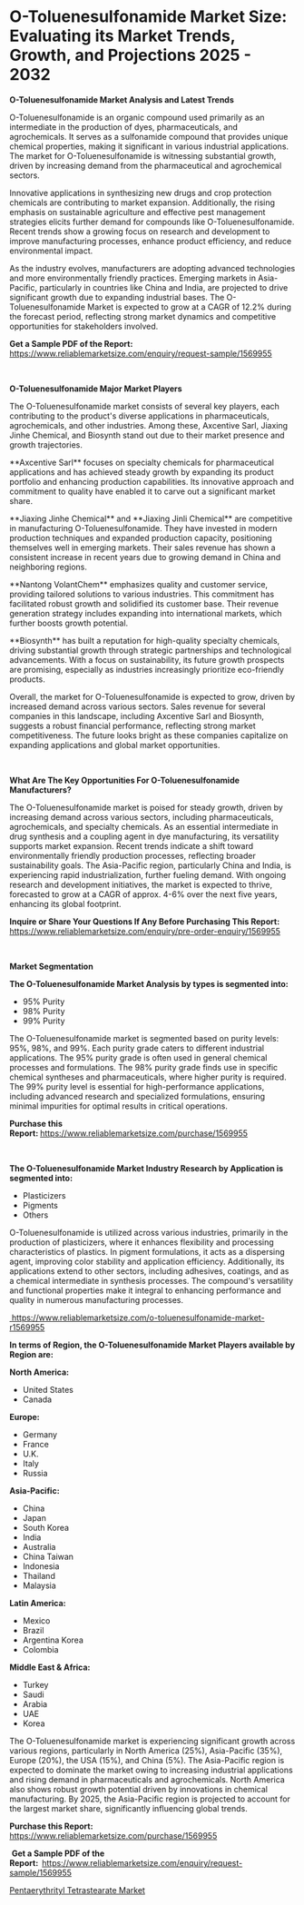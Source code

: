 <p><h1>O-Toluenesulfonamide Market Size: Evaluating its Market Trends, Growth, and Projections 2025 - 2032</h1></p><p><strong>O-Toluenesulfonamide Market Analysis and Latest Trends</strong></p>
<p><p>O-Toluenesulfonamide is an organic compound used primarily as an intermediate in the production of dyes, pharmaceuticals, and agrochemicals. It serves as a sulfonamide compound that provides unique chemical properties, making it significant in various industrial applications. The market for O-Toluenesulfonamide is witnessing substantial growth, driven by increasing demand from the pharmaceutical and agrochemical sectors. </p><p>Innovative applications in synthesizing new drugs and crop protection chemicals are contributing to market expansion. Additionally, the rising emphasis on sustainable agriculture and effective pest management strategies elicits further demand for compounds like O-Toluenesulfonamide. Recent trends show a growing focus on research and development to improve manufacturing processes, enhance product efficiency, and reduce environmental impact.</p><p>As the industry evolves, manufacturers are adopting advanced technologies and more environmentally friendly practices. Emerging markets in Asia-Pacific, particularly in countries like China and India, are projected to drive significant growth due to expanding industrial bases. The O-Toluenesulfonamide Market is expected to grow at a CAGR of 12.2% during the forecast period, reflecting strong market dynamics and competitive opportunities for stakeholders involved.</p></p>
<p><strong>Get a Sample PDF of the Report:&nbsp;</strong> <a href="https://www.reliablemarketsize.com/enquiry/request-sample/1569955?utm_campaign=2759&utm_medium=2&utm_source=Github&utm_content=ia&utm_term=25032025&utm_id=o-toluenesulfonamide">https://www.reliablemarketsize.com/enquiry/request-sample/1569955</a></p>
<p>&nbsp;</p>
<p><strong>O-Toluenesulfonamide Major Market Players</strong></p>
<p><p>The O-Toluenesulfonamide market consists of several key players, each contributing to the product's diverse applications in pharmaceuticals, agrochemicals, and other industries. Among these, Axcentive Sarl, Jiaxing Jinhe Chemical, and Biosynth stand out due to their market presence and growth trajectories.</p><p>**Axcentive Sarl** focuses on specialty chemicals for pharmaceutical applications and has achieved steady growth by expanding its product portfolio and enhancing production capabilities. Its innovative approach and commitment to quality have enabled it to carve out a significant market share.</p><p>**Jiaxing Jinhe Chemical** and **Jiaxing Jinli Chemical** are competitive in manufacturing O-Toluenesulfonamide. They have invested in modern production techniques and expanded production capacity, positioning themselves well in emerging markets. Their sales revenue has shown a consistent increase in recent years due to growing demand in China and neighboring regions.</p><p>**Nantong VolantChem** emphasizes quality and customer service, providing tailored solutions to various industries. This commitment has facilitated robust growth and solidified its customer base. Their revenue generation strategy includes expanding into international markets, which further boosts growth potential.</p><p>**Biosynth** has built a reputation for high-quality specialty chemicals, driving substantial growth through strategic partnerships and technological advancements. With a focus on sustainability, its future growth prospects are promising, especially as industries increasingly prioritize eco-friendly products.</p><p>Overall, the market for O-Toluenesulfonamide is expected to grow, driven by increased demand across various sectors. Sales revenue for several companies in this landscape, including Axcentive Sarl and Biosynth, suggests a robust financial performance, reflecting strong market competitiveness. The future looks bright as these companies capitalize on expanding applications and global market opportunities.</p></p>
<p>&nbsp;</p>
<p><strong>What Are The Key Opportunities For O-Toluenesulfonamide Manufacturers?</strong></p>
<p><p>The O-Toluenesulfonamide market is poised for steady growth, driven by increasing demand across various sectors, including pharmaceuticals, agrochemicals, and specialty chemicals. As an essential intermediate in drug synthesis and a coupling agent in dye manufacturing, its versatility supports market expansion. Recent trends indicate a shift toward environmentally friendly production processes, reflecting broader sustainability goals. The Asia-Pacific region, particularly China and India, is experiencing rapid industrialization, further fueling demand. With ongoing research and development initiatives, the market is expected to thrive, forecasted to grow at a CAGR of approx. 4-6% over the next five years, enhancing its global footprint.</p></p>
<p><strong>Inquire or Share Your Questions If Any Before Purchasing This Report:</strong> <a href="https://www.reliablemarketsize.com/enquiry/pre-order-enquiry/1569955?utm_campaign=2759&utm_medium=2&utm_source=Github&utm_content=ia&utm_term=25032025&utm_id=o-toluenesulfonamide">https://www.reliablemarketsize.com/enquiry/pre-order-enquiry/1569955</a></p>
<p>&nbsp;</p>
<p><strong>Market Segmentation</strong></p>
<p><strong>The O-Toluenesulfonamide Market Analysis by types is segmented into:</strong></p>
<p><ul><li>95% Purity</li><li>98% Purity</li><li>99% Purity</li></ul></p>
<p><p>The O-Toluenesulfonamide market is segmented based on purity levels: 95%, 98%, and 99%. Each purity grade caters to different industrial applications. The 95% purity grade is often used in general chemical processes and formulations. The 98% purity grade finds use in specific chemical syntheses and pharmaceuticals, where higher purity is required. The 99% purity level is essential for high-performance applications, including advanced research and specialized formulations, ensuring minimal impurities for optimal results in critical operations.</p></p>
<p><strong>Purchase this Report:&nbsp;</strong><a href="https://www.reliablemarketsize.com/purchase/1569955?utm_campaign=2759&utm_medium=2&utm_source=Github&utm_content=ia&utm_term=25032025&utm_id=o-toluenesulfonamide">https://www.reliablemarketsize.com/purchase/1569955</a></p>
<p>&nbsp;</p>
<p><strong>The O-Toluenesulfonamide Market Industry Research by Application is segmented into:</strong></p>
<p><ul><li>Plasticizers</li><li>Pigments</li><li>Others</li></ul></p>
<p><p>O-Toluenesulfonamide is utilized across various industries, primarily in the production of plasticizers, where it enhances flexibility and processing characteristics of plastics. In pigment formulations, it acts as a dispersing agent, improving color stability and application efficiency. Additionally, its applications extend to other sectors, including adhesives, coatings, and as a chemical intermediate in synthesis processes. The compound's versatility and functional properties make it integral to enhancing performance and quality in numerous manufacturing processes.</p></p>
<p><a href="https://www.reliablemarketsize.com/o-toluenesulfonamide-market-r1569955?utm_campaign=2759&utm_medium=2&utm_source=Github&utm_content=ia&utm_term=25032025&utm_id=o-toluenesulfonamide">&nbsp;https://www.reliablemarketsize.com/o-toluenesulfonamide-market-r1569955</a></p>
<p><strong>In terms of Region, the O-Toluenesulfonamide Market Players available by Region are:</strong></p>
<p>
    <p> <strong> North America: </strong>
        <ul>
            <li>United States</li>
            <li>Canada</li>
        </ul>
        </p> 
    <p> <strong> Europe: </strong>
        <ul>
            <li>Germany</li>
            <li>France</li>
            <li>U.K.</li>
            <li>Italy</li>
            <li>Russia</li>
        </ul>
        </p> 
    <p> <strong> Asia-Pacific: </strong>
        <ul>
            <li>China</li>
            <li>Japan</li>
            <li>South Korea</li>
            <li>India</li>
            <li>Australia</li>
            <li>China Taiwan</li>
            <li>Indonesia</li>
            <li>Thailand</li>
            <li>Malaysia</li>
        </ul>
        </p> 
    <p> <strong> Latin America: </strong>
        <ul>
            <li>Mexico</li>
            <li>Brazil</li>
            <li>Argentina Korea</li>
            <li>Colombia</li>
        </ul>
        </p> 
    <p> <strong> Middle East & Africa: </strong>
        <ul>
            <li>Turkey</li>
            <li>Saudi</li>
            <li>Arabia</li>
            <li>UAE</li>
            <li>Korea</li>
        </ul>
    </p>
    </p>
<p><p>The O-Toluenesulfonamide market is experiencing significant growth across various regions, particularly in North America (25%), Asia-Pacific (35%), Europe (20%), the USA (15%), and China (5%). The Asia-Pacific region is expected to dominate the market owing to increasing industrial applications and rising demand in pharmaceuticals and agrochemicals. North America also shows robust growth potential driven by innovations in chemical manufacturing. By 2025, the Asia-Pacific region is projected to account for the largest market share, significantly influencing global trends.</p></p>
<p><strong>Purchase this Report: </strong><a href="https://www.reliablemarketsize.com/purchase/1569955?utm_campaign=2759&utm_medium=2&utm_source=Github&utm_content=ia&utm_term=25032025&utm_id=o-toluenesulfonamide">https://www.reliablemarketsize.com/purchase/1569955</a></p>
<p>&nbsp;<strong>Get a Sample PDF of the Report:&nbsp;&nbsp;</strong><a href="https://www.reliablemarketsize.com/enquiry/request-sample/1569955?utm_campaign=2759&utm_medium=2&utm_source=Github&utm_content=ia&utm_term=25032025&utm_id=o-toluenesulfonamide">https://www.reliablemarketsize.com/enquiry/request-sample/1569955</a></p>
<p><strong></strong></p>
<p><p><a href="https://github.com/meuskocov/Market-Research-Report-List-1/blob/main/pentaerythrityl-tetrastearate-market.md?utm_campaign=2759&utm_medium=2&utm_source=Github&utm_content=ia&utm_term=25032025&utm_id=o-toluenesulfonamide">Pentaerythrityl Tetrastearate Market</a></p></p>